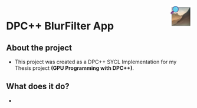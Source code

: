 <a href="https://github.com/FriedImage/DPCPP-Image-Blurring-with-SYCL/blob/master/icon.png">
    <img src="https://github.com/FriedImage/DPCPP-Image-Blurring-with-SYCL/blob/master/icon.png" alt="BlurFilter App Icon" title="DPC++ BlurFilter App" align="right" height="60" />
</a>

# DPC++ BlurFilter App
## About the project
- This project was created as a DPC++ SYCL Implementation for my Thesis project **(GPU Programming with DPC++)**. 
## What does it do?
- 
